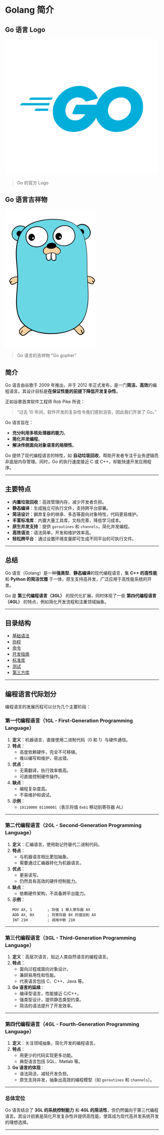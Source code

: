 # Golang 简介

## Go 语言 Logo

<img alt="Go Logo" src="/assets/Go-Logo_Blue.png" width="500"/>

> Go 的官方 Logo

## Go 语言吉祥物

<img alt="Go 吉祥物" src="/assets/go-8.svg" width="300"/>

> Go 语言的吉祥物 "Go gopher"

## 简介

Go 语言由谷歌于 2009 年推出，并于 2012 年正式发布，是一门**简洁、高效**的编程语言。其设计目标是**在保证性能的前提下降低开发复杂性**。

正如谷歌首席软件工程师 Rob Pike 所说：
> “过去 10 年间，软件开发的复杂性令我们感到沮丧，因此我们开发了 Go。”

Go 语言旨在：
- **充分利用多核处理器的能力**。
- **简化并发编程**。
- **解决传统面向对象语言的局限性**。

Go 提供了现代编程语言的特性，如 **自动垃圾回收**，帮助开发者专注于业务逻辑而非底层内存管理。同时，Go 的执行速度接近 C 或 C++，却能快速开发应用程序。

---

## 主要特点

- **内置垃圾回收**：高效管理内存，减少开发者负担。
- **静态编译**：生成独立可执行文件，支持跨平台部署。
- **简洁设计**：摒弃复杂的继承、多态等面向对象特性，代码更易维护。
- **丰富标准库**：内置大量工具库，文档完善，降低学习成本。
- **原生并发支持**：提供 `goroutines` 和 `channels`，简化并发编程。
- **高效语法**：语法简单，开发和维护效率高。
- **轻松跨平台**：通过设置环境变量即可生成不同平台的可执行文件。

---

## 总结

Go 语言（Golang）是一种**强类型**、**静态编译**的现代编程语言，集 **C++ 的高性能** 和 **Python 的简洁优雅** 于一体，原生支持高并发，广泛应用于高性能系统的开发。

Go 是 **第三代编程语言（3GL）** 的现代化扩展，同时体现了一些 **第四代编程语言（4GL）** 的特点，例如简化开发流程和注重领域抽象。

---

## 目录结构

- [基础语法](基础语法\README.md)
- [协程](协程\README.md)
- [命令](命令\README.md)
- [开发指南](开发指南\README.md)
- [标准库](标准库\README.md)
- [测试](测试\README.md)
- [第三方库](第三方库\README.md)

---

## 编程语言代际划分

编程语言的发展历程可以分为几个主要阶段：

### **第一代编程语言（1GL - First-Generation Programming Language）**

1. **定义**：机器语言，直接使用二进制代码（0 和 1）与硬件通信。
2. **特点**：
   - 高度依赖硬件，完全不可移植。
   - 难以编写和维护，易出错。
3. **优点**：
   - 无需翻译，执行效率极高。
   - 可直接控制硬件操作。
4. **缺点**：
   - 编程复杂度高。
   - 不易维护和调试。
5. **示例**：
   - `10110000 01100001`（表示将值 `0x61` 移动到寄存器 AL）

---

### **第二代编程语言（2GL - Second-Generation Programming Language）**

1. **定义**：汇编语言，使用助记符替代二进制代码。
2. **特点**：
   - 与机器语言相比更加抽象。
   - 需要通过汇编器转化为机器语言。
3. **优点**：
   - 更易读写。
   - 仍然具有高效的硬件控制能力。
4. **缺点**：
   - 依赖硬件架构，不具备跨平台能力。
5. **示例**：
   ```assembly
   MOV AX, 1       ; 将值 1 移入寄存器 AX
   ADD AX, BX      ; 将寄存器 BX 的值加到 AX
   INT 21H         ; 调用中断 21H
   ```

---

### **第三代编程语言（3GL - Third-Generation Programming Language）**

1. **定义**：高层次语言，贴近人类自然语言的编程语言。
2. **特点**：
   - 面向过程或面向对象设计。
   - 兼顾易用性和性能。
   - 代表语言包括 C、C++、Java 等。
3. **Go 语言的延续**：
   - 编译型语言，性能接近 C/C++。
   - 强类型设计，提供静态类型约束。
   - 简洁的语法提升了开发效率。

---

### **第四代编程语言（4GL - Fourth-Generation Programming Language）**

1. **定义**：关注领域抽象，简化开发的编程语言。
2. **特点**：
   - 用更少的代码实现更多功能。
   - 典型语言包括 SQL、Matlab 等。
3. **Go 语言的体现**：
   - 语法简洁，减轻开发负担。
   - 原生支持并发，抽象出高效的编程模型（如 `goroutines` 和 `channels`）。

---

### 总体定位

Go 语言结合了 **3GL 的系统控制能力** 和 **4GL 的简洁性**，但仍然偏向于第三代编程语言。其设计初衷是简化开发复杂性并提供高性能，使其成为现代高并发系统开发的理想选择。

--- 
